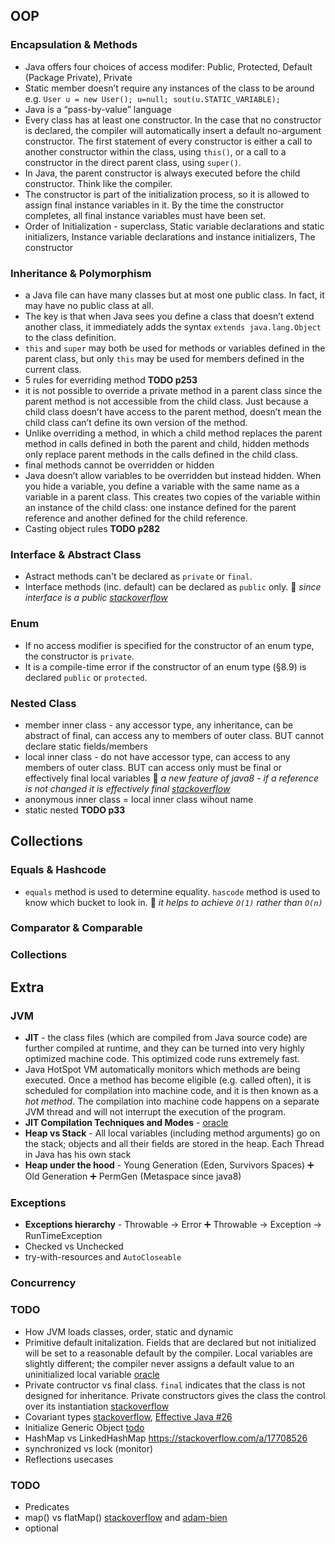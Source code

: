 ## OOP
### Encapsulation & Methods
- Java offers four choices of access modifer: Public, Protected, Default (Package Private), Private
- Static member doesn’t require any instances of the class to be around e.g. `User u = new User(); u=null; sout(u.STATIC_VARIABLE);`
- Java is a “pass-by-value” language
- Every class has at least one constructor. In the case that no constructor is declared, the compiler will automatically insert a default no-argument constructor. The first statement of every constructor is either a call to another constructor within the class, using `this()`, or a call to a constructor in the direct parent class, using `super()`.
- In Java, the parent constructor is always executed before the child constructor. Think like the compiler.
- The constructor is part of the initialization process, so it is allowed to assign final instance variables in it. By the time the constructor completes, all final instance variables must have been set.
- Order of Initialization - superclass, Static variable declarations and static initializers, Instance variable declarations and instance initializers, The constructor


### Inheritance & Polymorphism
- a Java  file can have many classes but at most one public class. In fact, it may have no public class at all.
- The key is that when Java sees you define a class that doesn’t extend another class, it immediately adds the syntax `extends java.lang.Object` to the class definition.
- `this` and `super` may both be used for methods or variables defined in the parent class, but only `this` may be used for members defined in the current class.
- 5 rules for everriding method __TODO p253__
- it is not possible to override a private method in a parent class since the parent method is not accessible from the child class. Just because a child class doesn’t have access to the parent method, doesn’t mean the child class can’t define its own version of the method.
- Unlike overriding a method, in which a child method replaces the parent method in calls defined in both the parent and child, hidden methods only replace parent methods in the calls defined in the child class.
- final methods cannot be overridden or hidden
- Java doesn’t allow variables to be overridden but instead hidden. When you hide a variable, you define a variable with the same name as a variable in a parent class. This creates two copies of the variable within an instance of the child class: one instance defined for the parent reference and another defined for the child reference.
- Casting object rules __TODO p282__

### Interface & Abstract Class
- Astract methods can't be declared as `private` or `final`.
- Interface methods (inc. default) can be declared as `public` only. :thought_balloon: *since interface is a public [stackoverflow](https://stackoverflow.com/a/9614756)*

### Enum
- If no access modifier is specified for the constructor of an enum type, the constructor is `private`.
- It is a compile-time error if the constructor of an enum type (§8.9) is declared `public` or `protected`.

### Nested Class
- member inner class - any accessor type, any inheritance, can be abstract of final, can access any to members of outer class. BUT cannot declare static fields/members
- local inner class - do not have accessor type, can access to any members of outer class. BUT can access only must be final or effectively final local variables :thought_balloon: *a new feature of java8 - if a reference is not changed it is effectively final [stackoverflow](https://stackoverflow.com/a/20938132)*
- anonymous inner class = local inner class wihout name
- static nested
__TODO p33__

## Collections
### Equals & Hashcode
- `equals` method is used to determine equality. `hascode` method is used to know which bucket to look in. :thought_balloon: *it helps to achieve `O(1)` rather than `O(n)`*
### Comparator & Comparable
### Collections

## Extra
### JVM
- **JIT** - the class files (which are compiled from Java source code) are further compiled at runtime, and they can be turned into very highly optimized machine code. This optimized code runs extremely fast.
- Java HotSpot VM automatically monitors which methods are being executed. Once a method has become eligible (e.g. called often), it is scheduled for compilation into machine code, and it is then known as a *hot method*. The compilation into machine code happens on a separate JVM thread and will not interrupt the execution of the program.
- **JIT Compilation Techniques and Modes** - [oracle](http://www.oracle.com/technetwork/articles/java/architect-evans-pt1-2266278.html)
- **Heap vs Stack** - All local variables (including method arguments) go on the stack; objects and all their fields are stored in the heap. Each Thread in Java has his own stack
- **Heap under the hood** - Young Generation (Eden, Survivors Spaces) :heavy_plus_sign: Old Generation :heavy_plus_sign: PermGen (Metaspace since java8)

### Exceptions
- **Exceptions hierarchy** - Throwable -> Error :heavy_plus_sign: Throwable -> Exception -> RunTimeException
- Checked vs Unchecked
- try-with-resources and `AutoCloseable`
### Concurrency

### TODO
- How JVM loads classes, order, static and dynamic
- Primitive default initalization. Fields that are declared but not initialized will be set to a reasonable default by the compiler. Local variables are slightly different; the compiler never assigns a default value to an uninitialized local variable [oracle](https://docs.oracle.com/javase/tutorial/java/nutsandbolts/datatypes.html)
- Private contructor vs final class. `final` indicates that the class is not designed for inheritance. Private constructors gives the class the control over its instantiation [stackoverflow](https://stackoverflow.com/a/18523297)
- Covariant types [stackoverflow](https://stackoverflow.com/a/18666878), [Effective Java #26](#)
- Initialize Generic Object [todo](https://stackoverflow.com/questions/1090458/instantiating-a-generic-class-in-java)
- HashMap vs LinkedHashMap https://stackoverflow.com/a/17708526
- synchronized vs lock (monitor)
- Reflections usecases

### TODO
- Predicates
- map() vs flatMap() [stackoverflow](https://stackoverflow.com/a/26684710) and [adam-bien](http://www.adam-bien.com/roller/abien/entry/java_8_flatmap_example)
- optional

